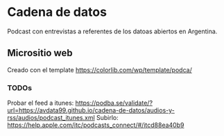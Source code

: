 # Cadena de datos

Podcast con entrevistas a referentes de los datoas abiertos en Argentina.  

## Micrositio web

Creado con el template https://colorlib.com/wp/template/podca/  

### TODOs

Probar el feed a itunes:  https://podba.se/validate/?url=https://avdata99.github.io/cadena-de-datos/audios-y-rss/audios/podcast_itunes.xml
Subirlo: https://help.apple.com/itc/podcasts_connect/#/itcd88ea40b9
